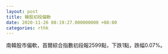 ```yaml
---
layout: post
title: 韓股初段偏軟
date: 2020-11-26 08:19:27.000000000 +08:00
categories: rthk
---
```


南韓股市偏軟，首爾綜合指數初段報2599點，下跌1點，跌幅0.07%。
